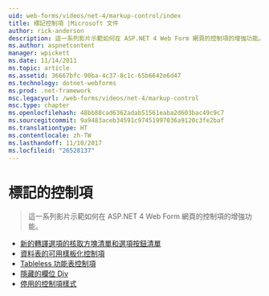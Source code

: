 ```yaml
---
uid: web-forms/videos/net-4/markup-control/index
title: 標記控制項 |Microsoft 文件
author: rick-anderson
description: 這一系列影片示範如何在 ASP.NET 4 Web Form 網頁的控制項的增強功能。
ms.author: aspnetcontent
manager: wpickett
ms.date: 11/14/2011
ms.topic: article
ms.assetid: 36667bfc-90ba-4c37-8c1c-65b6642e6d47
ms.technology: dotnet-webforms
ms.prod: .net-framework
msc.legacyurl: /web-forms/videos/net-4/markup-control
msc.type: chapter
ms.openlocfilehash: 48bb88cad6362adab51561eaba2d603bac49c9c7
ms.sourcegitcommit: 9a9483aceb34591c97451997036a9120c3fe2baf
ms.translationtype: HT
ms.contentlocale: zh-TW
ms.lasthandoff: 11/10/2017
ms.locfileid: "26528137"
---
```

<a name="markup-control"></a>標記的控制項
====================
> 這一系列影片示範如何在 ASP.NET 4 Web Form 網頁的控制項的增強功能。


- [新的轉譯選項的核取方塊清單和選項按鈕清單](aspnet-4-quick-hit-new-rendering-option-for-check-box-lists-and-radio-button-lists.md)
- [資料表的可用樣板化控制項](aspnet-4-quick-hit-table-free-templated-controls.md)
- [Tableless 功能表控制項](aspnet-4-quick-hit-tableless-menu-control.md)
- [隱藏的欄位 Div](aspnet-4-quick-hit-hidden-field-divs.md)
- [停用的控制項樣式](aspnet-4-quick-hit-disabled-control-styling.md)
